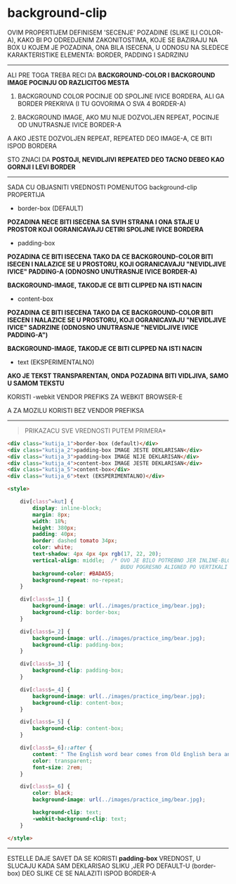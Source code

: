 # background-clip

OVIM PROPERTIJEM DEFINISEM 'SECENJE' POZADINE (SLIKE ILI COLOR-A), KAKO BI PO ODREDJENIM ZAKONITOSTIMA, KOJE SE BAZIRAJU NA BOX U KOJEM JE POZADINA, ONA BILA ISECENA, U ODNOSU NA SLEDECE KARAKTERISTIKE ELEMENTA: BORDER, PADDING I SADRZINU

****

ALI PRE TOGA TREBA RECI DA **BACKGROUND-COLOR I BACKGROUND IMAGE POCINJU OD RAZLICITOG MESTA**

1. BACKGROUND COLOR POCINJE OD SPOLJNE IVICE BORDERA, ALI GA BORDER PREKRIVA (I TU GOVORIMA O SVA 4 BORDER-A)

1. BACKGROUND IMAGE, AKO MU NIJE DOZVOLJEN REPEAT, POCINJE OD UNUTRASNJE IVICE BORDER-A

A AKO JESTE DOZVOLJEN REPEAT, REPEATED DEO IMAGE-A, CE BITI ISPOD BORDERA

STO ZNACI DA **POSTOJI, NEVIDLJIVI REPEATED DEO TACNO DEBEO KAO GORNJI I LEVI BORDER**

****

SADA CU OBJASNITI VREDNOSTI POMENUTOG background-clip PROPERTIJA

- border-box (DEFAULT)

**POZADINA NECE BITI ISECENA SA SVIH STRANA I ONA STAJE U PROSTOR KOJI OGRANICAVAJU CETIRI SPOLJNE IVICE BORDERA**

- padding-box

**POZADINA CE BITI ISECENA TAKO DA CE BACKGROUND-COLOR BITI ISECEN I NALAZICE SE U PROSTORU, KOJI OGRANICAVAJU "NEVIDLJIVE IVICE" PADDING-A (ODNOSNO UNUTRASNJE IVICE BORDER-A)**

**BACKGROUND-IMAGE, TAKODJE CE BITI CLIPPED NA ISTI NACIN**

- content-box

**POZADINA CE BITI ISECENA TAKO DA CE BACKGROUND-COLOR BITI ISECEN I NALAZICE SE U PROSTORU, KOJI OGRANICAVAJU "NEVIDLJIVE IVICE" SADRZINE (ODNOSNO UNUTRASNJE "NEVIDLJIVE IVICE PADDING-A")**

**BACKGROUND-IMAGE, TAKODJE CE BITI CLIPPED NA ISTI NACIN**

- text (EKSPERIMENTALNO)

**AKO JE TEKST TRANSPARENTAN, ONDA POZADINA BITI VIDLJIVA, SAMO U SAMOM TEKSTU**

KORISTI -webkit VENDOR PREFIKS ZA WEBKIT BROWSER-E

A ZA MOZILU KORISTI BEZ VENDOR PREFIKSA

****

> PRIKAZACU SVE VREDNOSTI PUTEM PRIMERA*

```HTML
<div class="kutija_1">border-box (default)</div>
<div class="kutija_2">padding-box IMAGE JESTE DEKLARISAN</div>
<div class="kutija_3">padding-box IMAGE NIJE DEKLARISAN</div>
<div class="kutija_4">content-box IMAGE JESTE DEKLARISAN</div>
<div class="kutija_5">content-box</div>
<div class="kutija_6">text (EKSPERIMENTALNO)</div>

<style>

    div[class^=kut] {
        display: inline-block;
        margin: 8px;
        width: 18%;
        height: 380px;
        padding: 40px;
        border: dashed tomato 34px;
        color: white;
        text-shadow: 4px 4px 4px rgb(17, 22, 20);
        vertical-align: middle;  /* OVO JE BILO POTREBNO JER INLINE-BLOC ELEMENTI
                                    BUDU POGRESNO ALIGNED PO VERTIKALI */
        background-color: #BADA55;
        background-repeat: no-repeat;
    }

    div[class$=_1] {
        background-image: url(../images/practice_img/bear.jpg);
        background-clip: border-box;
    }

    div[class$=_2] {
        background-image: url(../images/practice_img/bear.jpg);
        background-clip: padding-box;
    }

    div[class$=_3] {
        background-clip: padding-box;
    }

    div[class$=_4] {
        background-image: url(../images/practice_img/bear.jpg);
        background-clip: content-box;
    }

    div[class$=_5] {
        background-clip: content-box;
    }

    div[class$=_6]::after {
        content: " The English word bear comes from Old English bera and belongs to a family of names for the bear in Germanic languages, such as Swedish björn";
        color: transparent;
        font-size: 2rem;
    }

    div[class$=_6] {
        color: black;
        background-image: url(../images/practice_img/bear.jpg);

        background-clip: text;
        -webkit-background-clip: text;
    }

</style>
```

****

ESTELLE DAJE SAVET DA SE KORISTI **padding-box** VREDNOST, U SLUCAJU KADA SAM DEKLARISAO SLIKU ,JER PO DEFAULT-U (border-box) DEO SLIKE CE SE NALAZITI ISPOD BORDER-A

